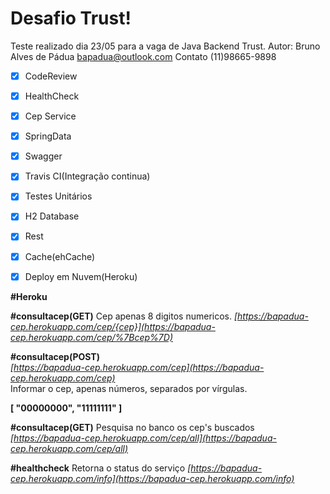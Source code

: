 # Desafio Trust!

Teste realizado dia 23/05 para a vaga de Java Backend Trust.
Autor: Bruno Alves de Pádua 
<bapadua@outlook.com>
Contato (11)98665-9898

 - [x] CodeReview
 - [x] HealthCheck
 - [x] Cep Service
 - [x] SpringData
 - [x] Swagger
 - [x] Travis CI(Integração continua)
 - [x] Testes Unitários
 - [x] H2 Database
 - [x] Rest
 - [x] Cache(ehCache)
 - [x] Deploy em Nuvem(Heroku)
 


**#Heroku**

**#consultacep(GET)** 
Cep apenas 8 digitos numericos. 
 *[https://bapadua-cep.herokuapp.com/cep/{cep}](https://bapadua-cep.herokuapp.com/cep/%7Bcep%7D)*  

**#consultacep(POST)**  
*[https://bapadua-cep.herokuapp.com/cep](https://bapadua-cep.herokuapp.com/cep)*  
Informar o cep, apenas números, separados por vírgulas. 

****[
 "00000000", 
"11111111"
 ]****
 
  **#consultacep(GET)** 
  Pesquisa no banco os cep's buscados 
 *[https://bapadua-cep.herokuapp.com/cep/all](https://bapadua-cep.herokuapp.com/cep/all)*  

**#healthcheck** 
Retorna o status do serviço 
 *[https://bapadua-cep.herokuapp.com/info](https://bapadua-cep.herokuapp.com/info)*
